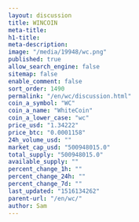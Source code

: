 ```yaml
---
layout: discussion
title: WINCOIN
meta-title: 
h1-title: 
meta-description: 
image: "/media/19948/wc.png"
published: true
allow_search_engine: false
sitemap: false
enable_comment: false
sort_order: 1490
permalink: "/en/wc/discussion.html"
coin_a_symbol: "WC"
coin_a_name: "WhiteCoin"
coin_a_lower_case: "wc"
price_usd: "1.34222"
price_btc: "0.0001158"
24h_volume_usd: ""
market_cap_usd: "500948015.0"
total_supply: "500948015.0"
available_supply: ""
percent_change_1h: ""
percent_change_24h: ""
percent_change_7d: ""
last_updated: "1516134262"
parent-url: "/en/wc/"
author: Sam
---
```


